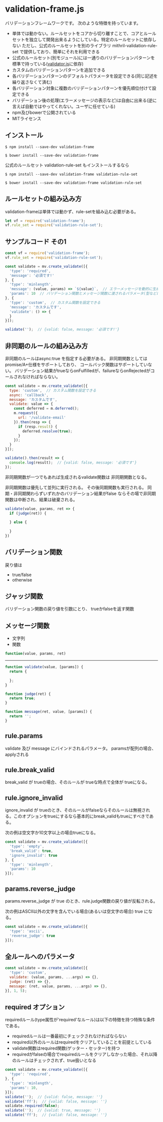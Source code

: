 # validation-frame.js

バリデーションフレームワークです。
次のような特徴を持っています。

* 単体では動かない。ルールセットをコアから切り離すことで、コアとルールセットを独立して開発出来るようにしている。特定のルールセットに依存しない
  ただし、公式のルールセットを別のライブラリ mithril-validation-rule-set で提供しており、簡単にそれを利用できる
* 公式のルールセット(別モジュール)には一通りのバリデーションパターンを標準で持っている([validator.js](https://github.com/chriso/validator.js)に依存)
* カスタムのバリデーションパターンを追加できる
* 各バリデーションパターンのデフォルトパラメータを設定できる(同じ記述を繰り返さなくて済む)
* 各バリデーション対象に複数のバリデーションパターンを優先順位付けて設定できる
* バリデーション後の処理(エラーメッセージの表示など)は自由に出来る(逆に言えば自動ではやってくれない。ユーザに任せている)
* npm及びbowerで公開されている
* MITライセンス

## インストール

```
$ npm install --save-dev validation-frame
```

```
$ bower install --save-dev validation-frame
```

公式のルールセット validation-rule-set もインストールするなら

```
$ npm install --save-dev validation-frame validation-rule-set
```

```
$ bower install --save-dev validation-frame validation-rule-set
```

## ルールセットの組み込み方

validation-frameは単体では動かず、rule-setを組み込む必要がある。

```javascript
let vf = require('validation-frame');
vf.rule_set = require('validation-rule-set');
```

## サンプルコード その1

```javascript
const vf = require('validation-frame');
vf.rule_set = require('validation-rule-set');

const validate = mv.create_validate([{
  'type': 'required',
  'message': '必須です!'
}, {
  'type': 'minlength',
  'message': (value, params) => `${value}`,  // エラーメッセージを動的に生成出来る
  'params': 10  // バリデーション関数とメッセージ関数に渡されるパラメータ(型などは任意)
}, {
  'type': 'custom',  // カスタム関数を設定できる
  'message': 'カスタムです',
  'validate': () => {
  }
}]);

validate('');  // {valid: false, message: '必須です!'}
```

## 非同期のルールの組み込み方

非同期のルールはasync:true を指定する必要がある。
非同期関数としてはpromise/A+仕様をサポートしており、
コールバック関数はサポートしていない。
バリデーション結果がtrueならonFulfilledが、failureならonRejectedがコールされなければならない。

```javascript
const validate = mv.create_validate([{
  type: 'custom',  // カスタム関数を設定できる
  async: 'callback',
  message: 'カスタムです',
  validate: value => {
    const deferred = m.deferred();
    m.request({
      url: '/validate-email'
    }).then(resp => {
      if (resp.result) {
        deferred.resolve(true);
      }
    });
  }
}]);

validate().then(result => {
  console.log(result);  // {valid: false, message: '必須です'}
});
```

非同期関数が一つでもあれば生成されるvalidate関数は
非同期関数となる。

非同期関数は優先して並列に実行される。
その後同期関数も実行される。
同期・非同期関わらずいずれかのバリデーション結果がfalse
ならその場で非同期関数は中断され、結果は破棄される。

```javascript
validate(value, params, ret => {
  if (judge(ret)) {
    
  } else {
    
  }
})
```


## バリデーション関数

戻り値は

* true/false
* otherwise

## ジャッジ関数

バリデーション関数の戻り値を引数にとり、
trueかfalseを返す関数

## メッセージ関数

* 文字列
* 関数

```javascript
function(value, params, ret)

```


---

```javascript
function validate(value, [params]) {
  return {
  
  };
}

function judge(ret) {
  return true;
}

function message(ret, value, [params]) {
  return '';
}
```

## rule.params

validate 及び message にバインドされるパラメータ。
paramsが配列の場合、applyされる

## rule.break\_valid

break\_valid が trueの場合、そのルールが trueな時点で全体が trueになる。

## rule.ignore\_invalid

ignore\_invalid が trueのとき、そのルールがfalseならそのルールは無視される。このオプションをtrueにするなら基本的にbreak\_validもtrueにすべきである。

次の例は空文字か10文字以上の場合trueになる。

```javascript
const validate = mv.create_validate([{
  'type': 'empty',
  'break_valid': true,
  'ignore_invalid': true
}, {
  'type': 'minlength',
  'params': 10
}]);
```

## params.reverse\_judge

params.reverse\_judge が true のとき、rule.judge関数の戻り値が反転される。

次の例はASCII以外の文字を含んでいる場合(あるいは空文字の場合) true になる。

```javascript
const validate = mv.create_validate([{
  'type': 'ascii',
  'reverse_judge': true
}]);
```

## 全ルールへのパラメータ

```javascript
const validate = mv.create_validate([{
  'type': 'custom',
  validate: (value, params, ...args) => {},
  judge: (ret) => {},
  message: (ret, value, params, ...args) => {},
}], 1, 5);
```

## required オプション

requiredルール(type属性が'required'なルール)は以下の特徴を持つ特殊な条件である。

* requiredルールは一番最初にチェックされなければならない
* required以外のルールはrequiredをクリアしていることを前提としている
* validate関数はrequired関数(ゲッター・セッター)を持つ
* requiredがfalseの場合でrequiredルールをクリアしなかった場合、それ以降のルールはチェックされず、true扱いとなる

```javascript
const validate = mv.create_validate([{
  'type': 'required',
}, {
  'type': 'minlength',
  'params': 10,
}]);
validate('');  // {valid: false, message: ''}
validate('ff');  // {valid: false, message: ''}
validate.required(false);
validate('');  // {valid: true, message: ''}
validate('ff');  // {valid: false, message: ''}
```
